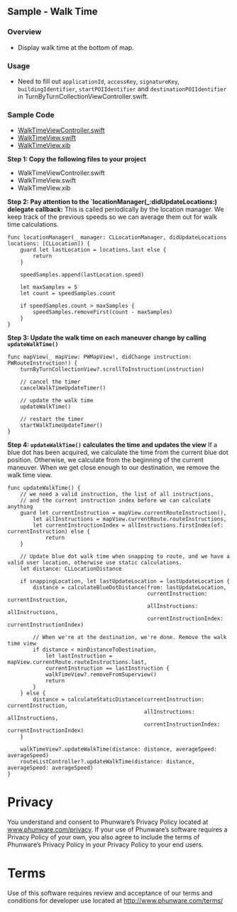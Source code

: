 ## Sample - Walk Time

### Overview
- Display walk time at the bottom of map.

### Usage

- Need to fill out `applicationId`, `accessKey`, `signatureKey`, `buildingIdentifier`, `startPOIIdentifier` and `destinationPOIIdentifier` in TurnByTurnCollectionViewController.swift.

### Sample Code
- [WalkTimeViewController.swift](./MapScenarios/Scenarios/WalkTimeViewController.swift)
- [WalkTimeView.swift](./MapScenarios/Shared/WalkTimeView/WalkTimeView.swift)
- [WalkTimeView.xib](./MapScenarios/Shared/WalkTimeView/WalkTimeView.xib)

**Step 1: Copy the following files to your project**

- WalkTimeViewController.swift
- WalkTimeView.swift
- WalkTimeView.xib

**Step 2: Pay attention to the `locationManager(_:didUpdateLocations:) delegate callback:**
This is called periodically by the location manager. We keep track of the previous speeds so we can average them out for walk time calculations.

```
func locationManager(_ manager: CLLocationManager, didUpdateLocations locations: [CLLocation]) {
    guard let lastLocation = locations.last else {
        return
    }
    
    speedSamples.append(lastLocation.speed)
    
    let maxSamples = 5
    let count = speedSamples.count
    
    if speedSamples.count > maxSamples {
        speedSamples.removeFirst(count - maxSamples)
    }
}
```

**Step 3: Update the walk time on each maneuver change by calling `updateWalkTime()`**

```
func mapView(_ mapView: PWMapView!, didChange instruction: PWRouteInstruction!) {
    turnByTurnCollectionView?.scrollToInstruction(instruction)
    
    // cancel the timer
    cancelWalkTimeUpdateTimer()
    
    // update the walk time
    updateWalkTime()
    
    // restart the timer
    startWalkTimeUpdateTimer()
}
```

**Step 4: `updateWalkTime()` calculates the time and updates the view**
If a blue dot has been acquired, we calculate the time from the current blue dot position. Otherwise, we calculate from the beginning of the current maneuver. When we get close enough to our destination, we remove the walk time view.
```
func updateWalkTime() {
    // we need a valid instruction, the list of all instructions,
    // and the current instruction index before we can calculate anything
    guard let currentInstruction = mapView.currentRouteInstruction(),
        let allInstructions = mapView.currentRoute.routeInstructions,
        let currentInstructionIndex = allInstructions.firstIndex(of: currentInstruction) else {
            return
    }
    
    // Update blue dot walk time when snapping to route, and we have a valid user location, otherwise use static calculations.
    let distance: CLLocationDistance
    
    if snappingLocation, let lastUpdateLocation = lastUpdateLocation {
        distance = calculateBlueDotDistance(from: lastUpdateLocation,
                                            currentInstruction: currentInstruction,
                                            allInstructions: allInstructions,
                                            currentInstructionIndex: currentInstructionIndex)
        
        // When we're at the destination, we're done. Remove the walk time view
        if distance < minDistanceToDestination,
            let lastInstruction = mapView.currentRoute.routeInstructions.last,
            currentInstruction == lastInstruction {
            walkTimeView?.removeFromSuperview()
            return
        }
    } else {
        distance = calculateStaticDistance(currentInstruction: currentInstruction,
                                           allInstructions: allInstructions,
                                           currentInstructionIndex: currentInstructionIndex)
    }
    
    walkTimeView?.updateWalkTime(distance: distance, averageSpeed: averageSpeed)
    routeListController?.updateWalkTime(distance: distance, averageSpeed: averageSpeed)
}

```

# Privacy
You understand and consent to Phunware’s Privacy Policy located at www.phunware.com/privacy. If your use of Phunware’s software requires a Privacy Policy of your own, you also agree to include the terms of Phunware’s Privacy Policy in your Privacy Policy to your end users.

# Terms
Use of this software requires review and acceptance of our terms and conditions for developer use located at http://www.phunware.com/terms/
